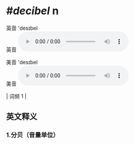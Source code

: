 # ***\#decibel*** n
英音 'desɪbel  
英音
<audio src="./media/decibel1.aac" controls="controls"></audio>

美音 'desɪbel  
美音
<audio src="./media/decibel2.aac" controls="controls"></audio>



| 词频 1 |  

英文释义
---
### 1.**分贝（音量单位）**  



